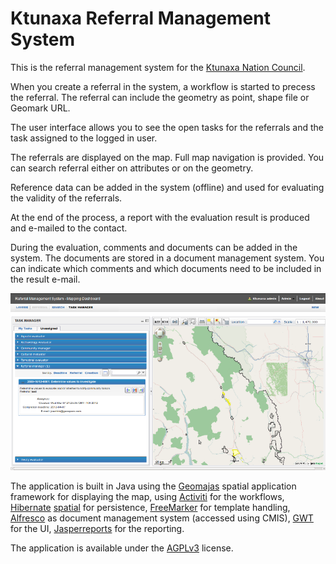 # Ktunaxa Referral Management System

This is the referral management system for the [Ktunaxa Nation Council](http://www.ktunaxa.org/).

When you create a referral in the system, a workflow is started to precess the referral. The referral can include the geometry as point, shape file or Geomark URL.

The user interface allows you to see the open tasks for the referrals and the task assigned to the logged in user.

The referrals are displayed on the map. Full map navigation is provided. You can search referral either on attributes or on the geometry.

Reference data can be added in the system (offline) and used for evaluating the validity of the referrals. 

At the end of the process, a report with the evaluation result is produced and e-mailed to the contact.

During the evaluation, comments and documents can be added in the system. The documents are stored in a document management system. You can indicate which comments and which documents need to be included in the result e-mail.

![screenshot](screenshot.png)

The application is built in Java using the [Geomajas](http://geomajas.org) spatial application framework for displaying the map, using [Activiti](http://www.activit.org/) for the workflows, [Hibernate](http://hibernate.org/) [spatial](http://www.hibernatespatial.org/) for persistence, [FreeMarker](http://freemarker.sourceforge.net/) for template handling, [Alfresco](http://www.alfresco.com/) as document management system (accessed using CMIS), [GWT](http://code.google.com/webtoolkit/) for the UI, [Jasperreports](http://jasperforge.org/projects/jasperreports) for the reporting.

The application is available under the [AGPLv3](http://www.gnu.org/licenses/agpl.html) license.
